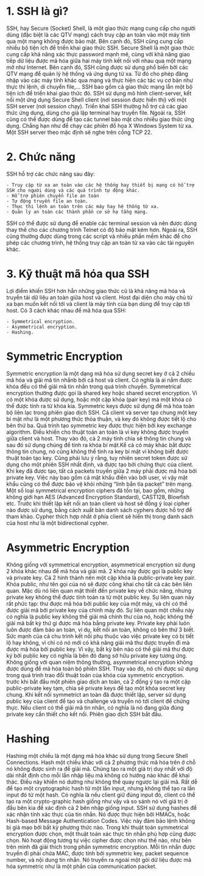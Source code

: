 # 1. SSH là gì?

SSH, hay Secure (Socket) Shell, là một giao thức mạng cung cấp cho người dùng (đặc biệt là các QTV mạng) cách truy cập an toàn vào một máy tính qua một mạng không được bảo mật. Bên cạnh đó, SSH cũng cung cấp nhiều bộ tiện ích để triển khai giao thức SSH. Secure Shell là một giao thức cung cấp khả năng xác thực password mạnh mẽ, cùng với khả năng giao tiếp dữ liệu được mã hóa giữa hai máy tính kết nối với nhau qua một mạng mở như Internet. Bên cạnh đó, SSH cũng được sử dụng phổ biến bởi các QTV mạng để quản lý hệ thống và ứng dụng từ xa. Từ đó cho phép đăng nhập vào các máy tính khác qua mạng và thực hiện các tác vụ cơ bản như thực thi lệnh, di chuyển file,… SSH bao gồm cả giao thức mạng lẫn một bộ tiện ích để triển khai giao thức đó. SSH sử dụng mô hình client-server, kết nối một ứng dụng Secure Shell client (nơi session được hiển thị) với một SSH server (nơi session chạy). Triển khai SSH thường hỗ trợ cả các giao thức ứng dụng, dùng cho giả lập terminal hay truyền file. Ngoài ra, SSH cũng có thể được dùng để tạo các tunnel bảo mật cho nhiều giao thức ứng dụng. Chẳng hạn như để chạy các phiên đồ họa X Windows System từ xa. Một SSH server theo mặc định sẽ nghe trên cổng TCP 22.

# 2. Chức năng

SSH hỗ trợ các chức năng sau đây:

    - Truy cập từ xa an toàn vào các hệ thống hay thiết bị mạng có hỗ trợ SSH cho người dùng và các quá trình tự động khác.
    - Hỗ trợ phiên chuyển file an toàn
    - Tự động truyền file an toàn.
    - Thực thi lệnh an toàn trên các máy hay hệ thống từ xa.
    - Quản lý an toàn các thành phần cơ sở hạ tầng mạng.
  SSH có thể được sử dụng để enable các terminal session và nên được dùng thay thế cho các chương trình Telnet có độ bảo mật kém hơn. Ngoài ra, SSH cũng thường được dùng trong các script và nhiều phần mềm khác để cho phép các chương trình, hệ thống truy cập an toàn từ xa vào các tài nguyên khác.
  
# 3. Kỹ thuật mã hóa qua SSH

Lợi điểm khiến SSH hơn hẵn những giao thức cũ là khả năng mã hóa và truyền tải dữ liệu an toàn giữa host và client. Host đại diện cho máy chủ  từ xa bạn muốn kết nối tới và client là máy tính của bạn dùng để truy cập tới host. Có 3 cách khác nhau để mã hóa qua SSH:

    - Symmetrical encryption.
    - Asymmetrical encryption.
    - Hashing.
    
   # Symmetric Encryption
  Symmetric encryption là một dạng mã hóa sử dụng secret key ở cả 2 chiều mã hóa và giải mã tin nhắnb bởi cả host và client. Có nghĩa là ai nắm được khóa đều có thể giải mã tin nhắn trong quá trình chuyền. Symmetrical encryption thường được gọi là shared key hoặc shared secret encryption. Vì có một khóa được sử dụng, hoặc một cặp khóa (pair key) mà một khóa có thể được tính ra từ khóa kia. Symmetric keys được sử dụng để mã hóa toàn bộ liên lạc trong phiên giao dịch SSH. Cả client và server tạo chung một key bí mật như là một phương thức thỏa thuận, và key đó không được tiết lộ cho bên thứ ba. Quá trình tạo symmetric key được thực hiện bởi key exchange algorithm. Điều khiến cho thuật toán an toàn là vì key không được truyền giữa client và host. Thay vào đó, cả 2 máy tính chia sẽ thông tin chung và sau đó sử dụng chúng để tính ra khóa bí mật.Kể cả có máy khác bắt được thông tin chung, nó cũng không thể tính ra key bí mật vì không biết được thuật toán tạo key. Cũng phải lưu ý rằng, tuy nhiên secret token được sử dụng cho một phiên SSH nhất định, và được tạo bởi chứng thực của client. Khi key đã được tạo, tất cả packets truyền giữa 2 máy phải được mã hóa bởi private key. Việc này bao gồm cả mật khẩu điền vào bởi user, vì vậy mật khẩu cũng có thể được bảo vệ khỏi những “lính bắn tỉa packet” trên mạng. Một số loại symmetrical encryption ciphers đã tồn tại, bao gồm, những không giới hạn AES (Advanced Encryption Standard), CAST128, Blowfish etc. Trước khi thiết lập kết nối an toàn client và host sẽ đồng ý loại cipher nào được sử dụng, bằng cách xuất bản danh sách cyphers được hỗ trợ để tham khảo. Cypher thích hợp nhất ở phía client sẽ hiển thị trong danh sách của host như là một bidirectional cypher.
  
  # Asymmetric Encryption
  Không giống với symmetrical encryption, asymmetrical encryption sử dụng 2 khóa khác nhau để mã hóa và giải mã. 2 khóa này được gọi là public key và private key. Cả 2 hình thành nên một cặp khóa là public-private key pair. Khóa public, như tên gọi của nó sẽ được công khai cho tất cả các bên liên quan. Mặc dù nó liên quan mật thiết đến private key về chức năng, nhưng private key không thể được tính toán ra từ một public key. Sự liên quan này rất phức tạp: thư được mã hóa bởi public key của một máy, và chỉ có thể được giải mã bởi private key của chính máy đó. Sự liên quan một chiều này có nghĩa là public key không thể giải mã chính thư của nó, hoặc không thể giải mã bất kỳ thứ gì được mã hóa bằng private key. Private key phải luôn luôn được đảm bảo an toàn, ví dụ, kết nối an toàn, không có bên thứ 3 biết. Sức mạnh của cả chu trình kết nối phụ thuộc vào việc private key có bị tiết lộ hay không, vì chỉ có nó mới có khả năng giải mã thư được truyền đi mà được mã hóa bởi public key. Vì vậy, bất kỳ bên nào có thể giải mã thư được ký bởi public key có nghĩa là bên đó đang sở hữu private key tương ứng. Không giống với quan niệm thông thường, asymmetrical encryption không được dùng để mã hóa toàn bộ phiên SSH. Thay vào đó, nó chỉ được sử dụng trong quá trình trao đổi thuật toán của khóa của symmetric encryption. trước khi bắt đầu một phiên giao dịch an toàn, cả 2 đồng ý tạo ra một cặp public-private key tạm, chia sẽ private keys để tạo một khóa secret key chung. Khi kết nối symmetrict an toàn đã được thiết lập, server sử dụng public key của client để tạo và challenge và truyền nó tới client để chứng thực. Nếu client có thể giải mã tin nhắn, có nghĩa là nó đang giữa đúng private key cần thiết cho kết nối. Phiên giao dịch SSH bắt đầu.
  
  # Hashing
  Hashing một chiều là một dạng mã hóa khác sử dụng trong Secure Shell Connections. Hash một chiều khác với cả 2 phương thức mã hóa trên ở chỗ nó không được sinh ra để giải mã. Chúng tạo ra một giá trị duy nhất với độ dài nhất định cho mỗi lần nhập liệu mà không có hướng nào khác để khai thác. Điều này khiến nó dường như không thể quay ngược lại giải mã. Rất dễ để tạo một cryptographic hash từ một lần input, nhưng không thể tạo ra lần input đó từ một hash. Có nghĩa là nếu client giữ đúng input đó, client có thể tạo ra một crypto-graphic hash giống như vậy và so sánh nó với giá trị ở đầu bên kia để xác định cả 2 bên nhập giống input. SSH sử dụng hashes để xác nhận tính xác thực của tin nhắn. Nó được thực hiện bởi HMACs, hoặc Hash-based Message Authentication Codes. Việc này đảm bảo lệnh không bị giả mạo bởi bất kỳ phương thức nào. Trong khi thuật toán symmetrical encryption được chọn, một thuật toán xác thực tin nhắn phù hợp cũng được chọn. Nó hoạt động tương tự việc cipher được chọn như thế nào, như bên trên mình đã giải thích trong phần symmetric encryption. Mỗi tin nhắn được truyền đi phải chứa MAC, được tính bởi symmetric key, packet sequence number, và nội dung tin nhắn. Nó truyền ra ngoài một gói dữ liệu được mã hóa symmetric như là một phần của communication packet.
  
